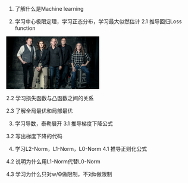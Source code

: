1. 了解什么是Machine learning


2. 学习中心极限定理，学习正态分布，学习最大似然估计
2.1 推导回归Loss function

<img align="center" src="figs/theeagles2017_myriam-santos_sm.jpg" width="250" alt="sota">

2.2 学习损失函数与凸函数之间的关系


2.3 了解全局最优和局部最优


3. 学习导数，泰勒展开
3.1 推导梯度下降公式


3.2 写出梯度下降的代码


4. 学习L2-Norm，L1-Norm，L0-Norm
4.1 推导正则化公式


4.2 说明为什么用L1-Norm代替L0-Norm


4.3 学习为什么只对w/Θ做限制，不对b做限制
